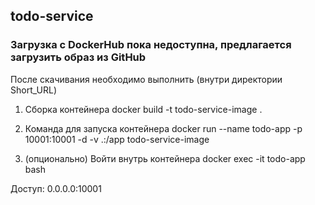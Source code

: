 ## todo-service

### Загрузка с DockerHub пока недоступна, предлагается загрузить образ из GitHub

После скачивания необходимо выполнить (внутри директории Short_URL)
1. Сборка контейнера
docker build -t todo-service-image .

2. Команда для запуска контейнера
docker run --name todo-app -p 10001:10001 -d -v .:/app todo-service-image

3. (опционально) Войти внутрь контейнера
docker exec -it todo-app bash

Доступ: 0.0.0.0:10001